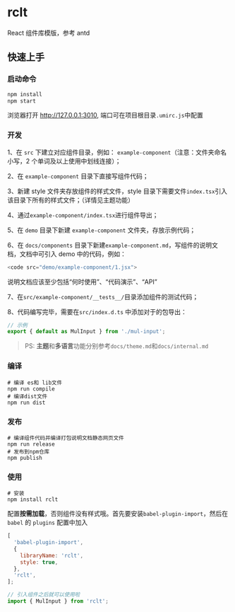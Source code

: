# rclt

React 组件库模版，参考 antd

## 快速上手

### 启动命令

```sh
npm install
npm start
```

浏览器打开 http://127.0.0.1:3010, 端口可在项目根目录`.umirc.js`中配置

### 开发

1、在 `src` 下建立对应组件目录，例如： `example-component`（注意：文件夹命名小写，2 个单词及以上使用中划线连接）；

2、在 `example-component` 目录下直接写组件代码；

3、新建 style 文件夹存放组件的样式文件，style 目录下需要文件`index.tsx`引入该目录下所有的样式文件；（详情见主题功能）

4、通过`example-component/index.tsx`进行组件导出；

5、在 `demo` 目录下新建 `example-component` 文件夹，存放示例代码；

6、在 `docs/components` 目录下新建`example-component.md`，写组件的说明文档，文档中可引入 demo 中的代码，例如：

```js
<code src="demo/example-component/1.jsx">
```

说明文档应该至少包括“何时使用”、“代码演示”、“API”

7、在`src/example-component/__tests__/`目录添加组件的测试代码；

8、代码编写完毕，需要在`src/index.d.ts` 中添加对于的包导出：

```js
// 示例
export { default as MulInput } from './mul-input';
```

> PS: **主题**和**多语言**功能分别参考`docs/theme.md`和`docs/internal.md`

### 编译

```shell
# 编译 es和 lib文件
npm run compile
# 编译dist文件
npm run dist
```

### 发布

```shell
# 编译组件代码并编译打包说明文档静态网页文件
npm run release
# 发布到npm仓库
npm publish
```

### 使用

```shell
# 安装
npm install rclt
```

配置**按需加载**，否则组件没有样式哦。首先要安装`babel-plugin-import`，然后在 `babel` 的 `plugins` 配置中加入

```js
[
  'babel-plugin-import',
  {
    libraryName: 'rclt',
    style: true,
  },
  'rclt',
];
```

```js
// 引入组件之后就可以使用啦
import { MulInput } from 'rclt';
```

